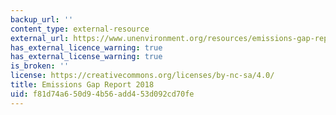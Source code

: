 ```yaml
---
backup_url: ''
content_type: external-resource
external_url: https://www.unenvironment.org/resources/emissions-gap-report-2018
has_external_licence_warning: true
has_external_license_warning: true
is_broken: ''
license: https://creativecommons.org/licenses/by-nc-sa/4.0/
title: Emissions Gap Report 2018
uid: f81d74a6-50d9-4b56-add4-53d092cd70fe
---
```

